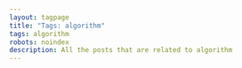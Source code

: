 ```yaml
---
layout: tagpage
title: "Tags: algorithm"
tags: algorithm
robots: noindex
description: All the posts that are related to algorithm
---
```

